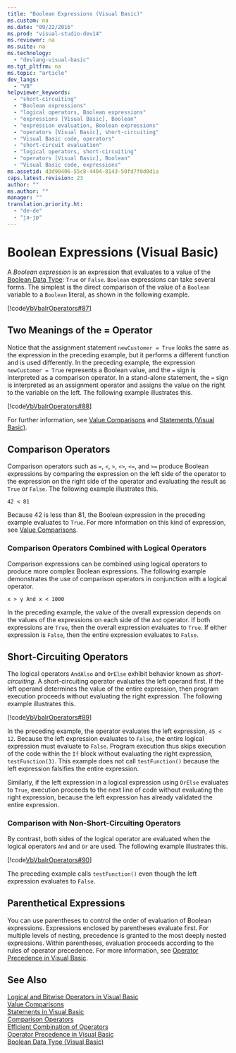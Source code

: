 ```yaml
---
title: "Boolean Expressions (Visual Basic)"
ms.custom: na
ms.date: "09/22/2016"
ms.prod: "visual-studio-dev14"
ms.reviewer: na
ms.suite: na
ms.technology: 
  - "devlang-visual-basic"
ms.tgt_pltfrm: na
ms.topic: "article"
dev_langs: 
  - "VB"
helpviewer_keywords: 
  - "short-circuiting"
  - "Boolean expressions"
  - "logical operators, Boolean expressions"
  - "expressions [Visual Basic], Boolean"
  - "expression evaluation, Boolean expressions"
  - "operators [Visual Basic], short-circuiting"
  - "Visual Basic code, operators"
  - "short-circuit evaluation"
  - "logical operators, short-circuiting"
  - "operators [Visual Basic], Boolean"
  - "Visual Basic code, expressions"
ms.assetid: d3d90406-55c8-4404-8143-50fd7f0d0d1a
caps.latest.revision: 23
author: ""
ms.author: ""
manager: ""
translation.priority.ht: 
  - "de-de"
  - "ja-jp"
---
```

# Boolean Expressions (Visual Basic)
A *Boolean expression* is an expression that evaluates to a value of the [Boolean Data Type](../vs140/boolean-data-type--visual-basic-.md): `True` or `False`. `Boolean` expressions can take several forms. The simplest is the direct comparison of the value of a `Boolean` variable to a `Boolean` literal, as shown in the following example.  
  
 [!code[VbVbalrOperators#87](../vs140/codesnippet/VisualBasic/boolean-expressions--visual-basic-_1.vb)]  
  
## Two Meanings of the = Operator  
 Notice that the assignment statement `newCustomer = True` looks the same as the expression in the preceding example, but it performs a different function and is used differently. In the preceding example, the expression `newCustomer = True` represents a Boolean value, and the `=` sign is interpreted as a comparison operator. In a stand-alone statement, the `=` sign is interpreted as an assignment operator and assigns the value on the right to the variable on the left. The following example illustrates this.  
  
 [!code[VbVbalrOperators#88](../vs140/codesnippet/VisualBasic/boolean-expressions--visual-basic-_2.vb)]  
  
 For further information, see [Value Comparisons](../vs140/value-comparisons--visual-basic-.md) and [Statements (Visual Basic)](../vs140/statements--visual-basic-.md).  
  
## Comparison Operators  
 Comparison operators such as `=`, `<`, `>`, `<>`, `<=`, and `>=` produce Boolean expressions by comparing the expression on the left side of the operator to the expression on the right side of the operator and evaluating the result as `True` or `False`. The following example illustrates this.  
  
 `42 < 81`  
  
 Because 42 is less than 81, the Boolean expression in the preceding example evaluates to `True`. For more information on this kind of expression, see [Value Comparisons](../vs140/value-comparisons--visual-basic-.md).  
  
### Comparison Operators Combined with Logical Operators  
 Comparison expressions can be combined using logical operators to produce more complex Boolean expressions. The following example demonstrates the use of comparison operators in conjunction with a logical operator.  
  
 `x > y And x < 1000`  
  
 In the preceding example, the value of the overall expression depends on the values of the expressions on each side of the `And` operator. If both expressions are `True`, then the overall expression evaluates to `True`. If either expression is `False`, then the entire expression evaluates to `False`.  
  
## Short-Circuiting Operators  
 The logical operators `AndAlso` and `OrElse` exhibit behavior known as *short-circuiting*. A short-circuiting operator evaluates the left operand first. If the left operand determines the value of the entire expression, then program execution proceeds without evaluating the right expression. The following example illustrates this.  
  
 [!code[VbVbalrOperators#89](../vs140/codesnippet/VisualBasic/boolean-expressions--visual-basic-_3.vb)]  
  
 In the preceding example, the operator evaluates the left expression, `45 < 12`. Because the left expression evaluates to `False`, the entire logical expression must evaluate to `False`. Program execution thus skips execution of the code within the `If` block without evaluating the right expression, `testFunction(3)`. This example does not call `testFunction()` because the left expression falsifies the entire expression.  
  
 Similarly, if the left expression in a logical expression using `OrElse` evaluates to `True`, execution proceeds to the next line of code without evaluating the right expression, because the left expression has already validated the entire expression.  
  
### Comparison with Non-Short-Circuiting Operators  
 By contrast, both sides of the logical operator are evaluated when the logical operators `And` and `Or` are used. The following example illustrates this.  
  
 [!code[VbVbalrOperators#90](../vs140/codesnippet/VisualBasic/boolean-expressions--visual-basic-_4.vb)]  
  
 The preceding example calls `testFunction()` even though the left expression evaluates to `False`.  
  
## Parenthetical Expressions  
 You can use parentheses to control the order of evaluation of Boolean expressions. Expressions enclosed by parentheses evaluate first. For multiple levels of nesting, precedence is granted to the most deeply nested expressions. Within parentheses, evaluation proceeds according to the rules of operator precedence. For more information, see [Operator Precedence in Visual Basic](../vs140/operator-precedence-in-visual-basic.md).  
  
## See Also  
 [Logical and Bitwise Operators in Visual Basic](../vs140/logical-and-bitwise-operators-in-visual-basic.md)   
 [Value Comparisons](../vs140/value-comparisons--visual-basic-.md)   
 [Statements in Visual Basic](../vs140/statements-in-visual-basic.md)   
 [Comparison Operators](../vs140/comparison-operators--visual-basic-.md)   
 [Efficient Combination of Operators](../vs140/efficient-combination-of-operators--visual-basic-.md)   
 [Operator Precedence in Visual Basic](../vs140/operator-precedence-in-visual-basic.md)   
 [Boolean Data Type (Visual Basic)](../vs140/boolean-data-type--visual-basic-.md)